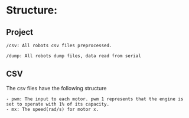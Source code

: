 # Structure:
## Project

    /csv: All robots csv files preprocessed.

    /dump: All robots dump files, data read from serial


## CSV

The csv files have the following structure

    - pwm: The input to each motor. pwm 1 represents that the engine is set to operate with 1% of its capacity.
    - mx: The speed(rad/s) for motor x.